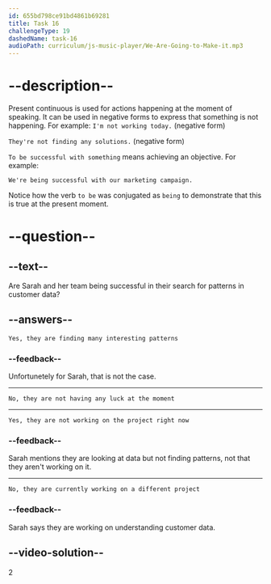 ```yaml
---
id: 655bd798ce91bd4861b69281
title: Task 16
challengeType: 19
dashedName: task-16
audioPath: curriculum/js-music-player/We-Are-Going-to-Make-it.mp3
---
```


<!--
AUDIO REFERENCE: 
Sarah: Hi Bob! I'm looking at customer data to find patterns. We're trying to understand what our customers like and what they buy. We are not having any luck at the moment.
-->

# --description--

Present continuous is used for actions happening at the moment of speaking. It can be used in negative forms to express that something is not happening. For example:
`I'm not working today.` (negative form)

`They're not finding any solutions.` (negative form)

`To be successful with something` means achieving an objective. For example:

`We're being successful with our marketing campaign.`

Notice how the verb `to be` was conjugated as `being` to demonstrate that this is true at the present moment.

# --question--

## --text--

Are Sarah and her team being successful in their search for patterns in customer data?

## --answers--

`Yes, they are finding many interesting patterns`

### --feedback--

Unfortunetely for Sarah, that is not the case.

---

`No, they are not having any luck at the moment`

---

`Yes, they are not working on the project right now`

### --feedback--

Sarah mentions they are looking at data but not finding patterns, not that they aren't working on it.

---

`No, they are currently working on a different project`

### --feedback--

Sarah says they are working on understanding customer data.

## --video-solution--

2

